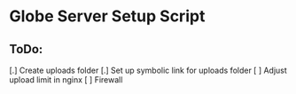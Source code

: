 

# Globe Server Setup Script

## ToDo:

[.] Create uploads folder
[.] Set up symbolic link for uploads folder
[ ] Adjust upload limit in nginx
[ ] Firewall
